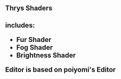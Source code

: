 <h2>Thrys Shaders<h2>

includes:
- Fur Shader
- Fog Shader
- Brightness Shader

Editor is based on poiyomi's Editor
